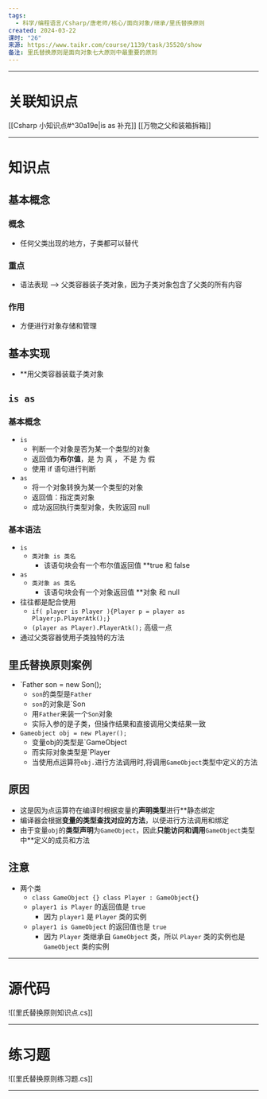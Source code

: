 ```yaml
---
tags:
  - 科学/编程语言/Csharp/唐老师/核心/面向对象/继承/里氏替换原则
created: 2024-03-22
课时: "26"
来源: https://www.taikr.com/course/1139/task/35520/show
备注: 里氏替换原则是面向对象七大原则中最重要的原则
---
```


---
# 关联知识点

[[Csharp 小知识点#^30a19e|is as 补充]]  [[万物之父和装箱拆箱]]

---
# 知识点

## 基本概念

### 概念

- 任何父类出现的地方，子类都可以替代
### 重点

- 语法表现 ——> 父类容器装子类对象，因为子类对象包含了父类的所有内容
### 作用
- 方便进行对象存储和管理
## 基本实现

- **用父类容器装载子类对象
## `is as`

### 基本概念

- `is`
	- 判断一个对象是否为某一个类型的对象
	- 返回值为**布尔值**，是 为 真 ， 不是 为 假
	- 使用 if 语句进行判断
- `as`
	- 将一个对象转换为某一个类型的对象
	- 返回值：指定类对象
	- 成功返回执行类型对象，失败返回 null
### 基本语法

- `is`
	- `类对象 is 类名`
		-  该语句块会有一个布尔值返回值 **true 和 false
- `as`
	- `类对象 as 类名`
		- 该语句块会有一个对象返回值 **对象 和 null
- 往往都是配合使用
	- `if( player is Player ){Player p = player as Player;p.PlayerAtk();}`
	- `(player as Player).PlayerAtk();` 高级一点
- 通过父类容器使用子类独特的方法
## 里氏替换原则案例

- `Father son = new Son();
	- `son`的类型是`Father`
	- `son`的对象是`Son
	- 用`Father`来装一个`Son`对象
	- 实际入参的是子类，但操作结果和直接调用父类结果一致
- `Gameobject obj = new Player();`
	- 变量obj的类型是`GameObject
	- 而实际对象类型是`Player
	- 当使用点运算符`obj.`进行方法调用时,将调用`GameObject`类型中定义的方法
## 原因

- 这是因为点运算符在编译时根据变量的**声明类型**进行**静态绑定
- 编译器会根据**变量的类型查找对应的方法**，以便进行方法调用和绑定
- 由于变量`obj`的**类型声明**为`GameObject`，因此**只能访问和调用**`GameObject`类型中**定义的成员和方法
## 注意

- 两个类
	- `class GameObject {} class Player : GameObject{}`
	- `player1 is Player` 的返回值是 `true`
		- 因为 `player1` 是 `Player` 类的实例
	- `player1 is GameObject` 的返回值也是 `true`
		- 因为 `Player` 类继承自 `GameObject` 类，所以 `Player` 类的实例也是 `GameObject` 类的实例

---
# 源代码

![[里氏替换原则知识点.cs]]

---
# 练习题

![[里氏替换原则练习题.cs]]

---
